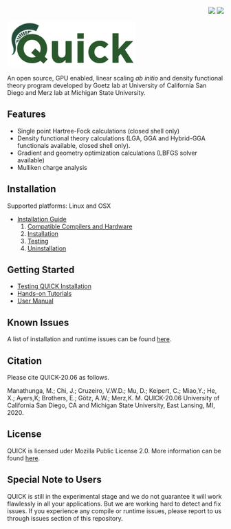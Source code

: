 <p align="right">
<img src="https://github.com/Madu86/QUICK/workflows/Serial%20Build/badge.svg">
<img src="https://github.com/Madu86/QUICK/workflows/MPI%20Build/badge.svg">
</p>
<p align="left">
<img width="299" height="107" src="./tools/logo.png">
</p>

An open source, GPU enabled, linear scaling *ab initio* and density functional
theory program developed by Goetz lab at University of California San Diego and Merz
lab at Michigan State University.

Features
--------
* Single point Hartree-Fock calculations (closed shell only) 
* Density functional theory calculations (LGA, GGA and Hybrid-GGA functionals available, closed shell only).
* Gradient and geometry optimization calculations (LBFGS solver available)
* Mulliken charge analysis

Installation
------------
Supported platforms: Linux and OSX

* [Installation Guide](https://quick-docs.readthedocs.io/en/20.6.0/installation-guide.html#installation-guide)
   1. [Compatible Compilers and Hardware](https://quick-docs.readthedocs.io/en/20.6.0/installation-guide.html#compatible-compilers-and-hardware)
   2. [Installation](https://quick-docs.readthedocs.io/en/20.6.0/installation-guide.html#installation)
   3. [Testing](https://quick-docs.readthedocs.io/en/20.6.0/installation-guide.html#environment-variables-and-testing)
   4. [Uninstallation](https://quick-docs.readthedocs.io/en/20.6.0/installation-guide.html#uninstallation-and-cleaning)

Getting Started
---------------
* [Testing QUICK Installation](https://quick-docs.readthedocs.io/en/20.6.0/installation-guide.html#environment-variables-and-testing)
* [Hands-on Tutorials](https://quick-docs.readthedocs.io/en/20.6.0/hands-on-tutorials.html)
* [User Manual](https://quick-docs.readthedocs.io/en/20.6.0/user-manual.html)

Known Issues
------------
A list of installation and runtime issues can be found [here](https://quick-docs.readthedocs.io/en/20.6.0/known-issues.html#known-issues-of-current-version).

Citation
--------
Please cite QUICK-20.06 as follows.

Manathunga, M.; Chi, J.; Cruzeiro, V.W.D.; Mu, D.; Keipert, C.; Miao,Y.; He, X.; Ayers,K; Brothers, E.;
Götz, A.W.; Merz,K. M. QUICK-20.06 University of California San Diego, CA and Michigan State University, East Lansing, MI, 2020.

License
-------
QUICK is licensed uder Mozilla Public License 2.0. More information can be found [here](https://quick-docs.readthedocs.io/en/20.6.0/license.html#mozilla-public-license-version-2-0).

Special Note to Users
---------------------
QUICK is still in the experimental stage and we do not guarantee
it will work flawlessly in all your applications. But we are working hard to
detect and fix issues. If you experience any compile or runtime issues, please
report to us through issues section of this repository.
